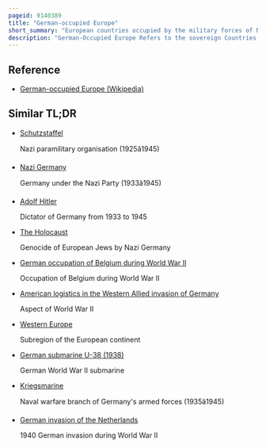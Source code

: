 ```yaml
---
pageid: 9140389
title: "German-occupied Europe"
short_summary: "European countries occupied by the military forces of Nazi Germany"
description: "German-Occupied Europe Refers to the sovereign Countries of Europe which were wholly or partly militarily occupied and civil-occupied, including Puppet Governments, by the military Forces and the Government of Nazi Germany at various Times between 1939 and 1945, during World War Ii, administered by the Nazi Regime under the Dictatorship of Adolf Hitler."
---
```


## Reference

- [German-occupied Europe (Wikipedia)](https://en.wikipedia.org/?curid=9140389)

## Similar TL;DR

- [Schutzstaffel](/tldr/en/schutzstaffel)

  Nazi paramilitary organisation (1925â1945)

- [Nazi Germany](/tldr/en/nazi-germany)

  Germany under the Nazi Party (1933â1945)

- [Adolf Hitler](/tldr/en/adolf-hitler)

  Dictator of Germany from 1933 to 1945

- [The Holocaust](/tldr/en/the-holocaust)

  Genocide of European Jews by Nazi Germany

- [German occupation of Belgium during World War II](/tldr/en/german-occupation-of-belgium-during-world-war-ii)

  Occupation of Belgium during World War II

- [American logistics in the Western Allied invasion of Germany](/tldr/en/american-logistics-in-the-western-allied-invasion-of-germany)

  Aspect of World War II

- [Western Europe](/tldr/en/western-europe)

  Subregion of the European continent

- [German submarine U-38 (1938)](/tldr/en/german-submarine-u-38-1938)

  German World War II submarine

- [Kriegsmarine](/tldr/en/kriegsmarine)

  Naval warfare branch of Germany's armed forces (1935â1945)

- [German invasion of the Netherlands](/tldr/en/german-invasion-of-the-netherlands)

  1940 German invasion during World War II
